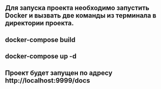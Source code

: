 ## Для запуска проекта необходимо запустить Docker и вызвать две команды из терминала в директории проекта.
## docker-compose build 
## docker-compose up -d
## Проект будет запущен по адресу http://localhost:9999/docs
